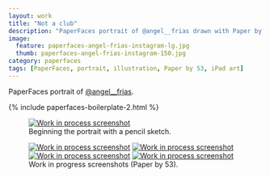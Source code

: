 ```yaml
---
layout: work
title: "Not a club"
description: "PaperFaces portrait of @angel__frias drawn with Paper by 53 on an iPad."
image: 
  feature: paperfaces-angel-frias-instagram-lg.jpg
  thumb: paperfaces-angel-frias-instagram-150.jpg
category: paperfaces
tags: [PaperFaces, portrait, illustration, Paper by 53, iPad art]
---
```


PaperFaces portrait of <a href="http://instagram.com/angel__frias">@angel__frias</a>.

{% include paperfaces-boilerplate-2.html %}

<figure>
	<a href="{{ site.url }}/images/paperfaces-angel-frias-process-1-lg.jpg"><img src="{{ site.url }}/images/paperfaces-angel-frias-process-1-750.jpg" alt="Work in process screenshot"></a>
	<figcaption>Beginning the portrait with a pencil sketch.</figcaption>
</figure>

<figure class="half">
	<a href="{{ site.url }}/images/paperfaces-angel-frias-process-2-lg.jpg"><img src="{{ site.url }}/images/paperfaces-angel-frias-process-2-600.jpg" alt="Work in process screenshot"></a>
	<a href="{{ site.url }}/images/paperfaces-angel-frias-process-3-lg.jpg"><img src="{{ site.url }}/images/paperfaces-angel-frias-process-3-600.jpg" alt="Work in process screenshot"></a>
	<a href="{{ site.url }}/images/paperfaces-angel-frias-process-4-lg.jpg"><img src="{{ site.url }}/images/paperfaces-angel-frias-process-4-600.jpg" alt="Work in process screenshot"></a>
	<a href="{{ site.url }}/images/paperfaces-angel-frias-process-5-lg.jpg"><img src="{{ site.url }}/images/paperfaces-angel-frias-process-5-600.jpg" alt="Work in process screenshot"></a>
	<figcaption>Work in progress screenshots (Paper by 53).</figcaption>
</figure>